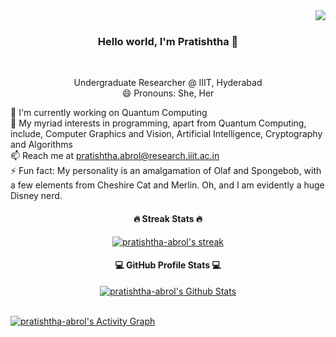 <img align="right" src="https://visitor-badge.laobi.icu/badge?page_id=pratishtha-abrol.pratishtha-abrol">
<br>
<h3 align="center">
  Hello world, I'm Pratishtha 👋
</h3>
<br>
<p align="center">
  Undergraduate Researcher @ IIIT, Hyderabad
  <br>
  😄 Pronouns: She, Her
  <br>
</p>
<p align="left">
  🔬 I'm currently working on Quantum Computing 
  <br>
  🌱 My myriad interests in programming, apart from Quantum Computing, include, Computer Graphics and Vision, Artificial Intelligence, Cryptography and Algorithms
  <br>
  📫 Reach me at <a href="mailto: pratishtha.abrol@research.iiit.ac.in">pratishtha.abrol@research.iiit.ac.in</a>
  <br>
  ⚡ Fun fact: My personality is an amalgamation of Olaf and Spongebob, with a few elements from Cheshire Cat and Merlin. Oh, and I am evidently a huge Disney nerd.
</p>
<h4 align="center">
  🔥 Streak Stats 🔥
</h4>
<p align="center">
  <a href="https://github.com/DenverCoder1/github-readme-streak-stats">
    <img title="🔥 Get streak stats for your profile at git.io/streak-stats" alt="pratishtha-abrol's streak" src="https://github-readme-streak-stats.herokuapp.com/?user=pratishtha-abrol&theme=monokai-metallian&hide_border=true"/>
  </a>
</p>
<h4 align="center">
  💻 GitHub Profile Stats 💻
</h4>
<p align="center">
  <a href="https://github.com/anuraghazra/github-readme-stats"><img alt="pratishtha-abrol's Github Stats" src="https://github-readme-stats.vercel.app/api?username=pratishtha-abrol&show_icons=true&count_private=true&theme=react&hide_border=true&bg_color=1F222E&title_color=F85D7F&icon_color=F8D866" /></a>
</p>
<br>
<a href="https://github.com/ashutosh00710/github-readme-activity-graph"><img alt="pratishtha-abrol's Activity Graph" src="https://activity-graph.herokuapp.com/graph?username=pratishtha-abrol&bg_color=1F222E&color=F8D866&line=F85D7F&point=FFFFFF&hide_border=true" /></a>


<!--
**pratishtha-abrol/pratishtha-abrol** is a ✨ _special_ ✨ repository because its `README.md` (this file) appears on your GitHub profile.
Here are some ideas to get you started:
- 🔭 I’m currently working on ...
- 🌱 I’m currently learning ...
- 👯 I’m looking to collaborate on ...
- 🤔 I’m looking for help with ...
- 💬 Ask me about ...
- 📫 How to reach me: ...
- 😄 Pronouns: ...
- ⚡ Fun fact: ... 
-->



